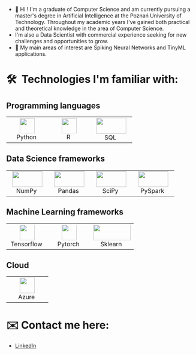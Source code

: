 - 👋 Hi ! I'm a graduate of Computer Science and am currently pursuing a master's degree in Artificial Intelligence at the Poznań University of Technology. Throughout my academic years I've gained both practical and theoretical knowledge in the area of Computer Science.
- I'm also a Data Scientist with commercial experience seeking for new challenges and opportunities to grow.
- 👀 My main areas of interest are Spiking Neural Networks and TinyML applications.

# 🛠 &nbsp;Technologies I'm familiar with:
## Programming languages

<table align="center">
  <tr>
    <td align="center" width="96">
      <a><img src="https://img.icons8.com/color/48/000000/python.png" width="40" height="40"/></a>
      <br>Python&nbsp
    </td>
    <td align="center" width="96">
      <a><img src="https://upload.wikimedia.org/wikipedia/commons/thumb/1/1b/R_logo.svg/640px-R_logo.svg.png" width="40" height="40"/></a>
      <br>R&nbsp
    </td>
    <td align="center" width="96">
      <a><img src="https://upload.wikimedia.org/wikipedia/commons/thumb/8/87/Sql_data_base_with_logo.png/800px-Sql_data_base_with_logo.png" width="80" height="42"/></a>
      <br>SQL&nbsp
    </td>
  </tr>
</table>

## Data Science frameworks

<table align="center">
  <tr>
    <td align="center" width="96">
      <a><img src="https://upload.wikimedia.org/wikipedia/commons/thumb/3/31/NumPy_logo_2020.svg/768px-NumPy_logo_2020.svg.png" width="80" height="42"/></a>
      <br>NumPy&nbsp
    </td>
    <td align="center" width="96">
      <a><img src="https://upload.wikimedia.org/wikipedia/commons/thumb/e/ed/Pandas_logo.svg/768px-Pandas_logo.svg.png?20200209204934" width="80" height="42"/></a>
      <br>Pandas&nbsp
    </td>
    <td align="center" width="96">
      <a><img src="https://upload.wikimedia.org/wikipedia/commons/thumb/b/b2/SCIPY_2.svg/640px-SCIPY_2.svg.png" width="80" height="42"/></a>
      <br>SciPy&nbsp
    </td>
    <td align="center" width="96">
      <a><img src="https://miro.medium.com/v2/1*nPcdyVwgcuEZiEZiRqApug.jpeg" width="80" height="42"/></a>
      <br>PySpark&nbsp
    </td>
  </tr>
</table>

## Machine Learning frameworks

<table align="center">
  <tr>
    <td align="center" width="96">
      <a><img src="https://upload.wikimedia.org/wikipedia/commons/thumb/2/2d/Tensorflow_logo.svg/115px-Tensorflow_logo.svg.png" width="40" height="42"/></a>
      <br>Tensorflow&nbsp
    </td>
    <td align="center" width="96">
      <a><img src="https://upload.wikimedia.org/wikipedia/commons/thumb/9/99/Pytorch-svgrepo-com.svg/640px-Pytorch-svgrepo-com.svg.png" width="40" height="42"/></a>
      <br>Pytorch&nbsp
    </td>
    <td align="center" width="96">
      <a><img src="https://upload.wikimedia.org/wikipedia/commons/thumb/0/05/Scikit_learn_logo_small.svg/260px-Scikit_learn_logo_small.svg.png" width="100" height="42"/></a>
      <br>Sklearn&nbsp
    </td>
  </tr>
</table>

## Cloud

<table align="center">
  <tr>
    <td align="center" width="96">
      <a><img src="https://upload.wikimedia.org/wikipedia/commons/thumb/c/cb/New-azure-logo-square.png/640px-New-azure-logo-square.png" width="40" height="42"/></a>
      <br>Azure&nbsp
    </td>
  </tr>
</table>

# ✉️ Contact me here:
- [LinkedIn](https://www.linkedin.com/in/sebastian-szczepaniak-4440b9217/)
